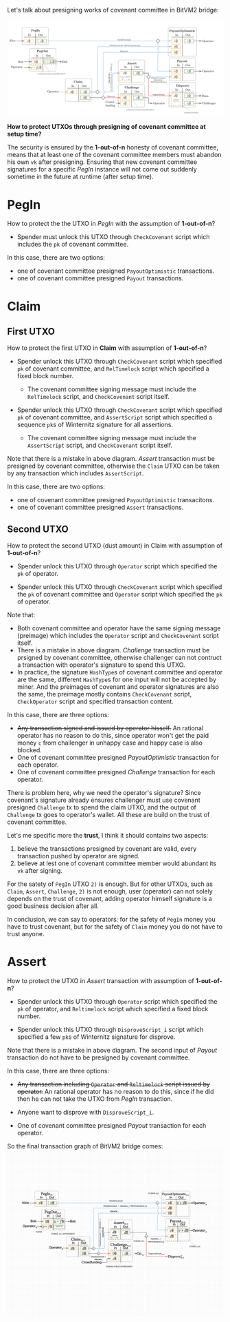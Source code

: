 Let's talk about presigning works of covenant committee in BitVM2 bridge:

![Fig-6](./fig-6.png)

**How to protect UTXOs through presigning of covenant committee at setup time?**

The security is ensured by the **1-out-of-n** honesty of covenant committee, means that at least one of the covenant committee members must abandon his own `vk` after presigning. Ensuring that new covenant committee signatures for a specific *PegIn* instance will not come out suddenly sometime in the future at runtime (after setup time).

# PegIn

How to protect the the UTXO in *PegIn* with the assumption of **1-out-of-n**?

- Spender must unlock this UTXO through `CheckCovenant` script which includes the `pk` of covenant committee.

In this case, there are two options:

- one of covenant committee presigned `PayoutOptimistic` transactions.
- one of covenant committee presigned `Payout` transactions.

# Claim

## First UTXO

How to protect the first UTXO in **Claim** with assumption of **1-out-of-n**?

- Spender unlock this UTXO through `CheckCovenant` script which specified `pk` of covenant committee, and `RelTimelock` script which specified a fixed block number.
  
  - The covenant committee signing message must include the `RelTimelock` script, and `CheckCovenant` script itself.

- Spender unlock this UTXO through `CheckCovenant` script which specified `pk` of covenant committee, and `AssertScript` script which specified a sequence `pk`s of Winternitz signature for all assertions.
  
  - The covenant committee signing message must include the `AssertScript` script, and `CheckCovenant` script itself.

Note that there is a mistake in above diagram. *Assert* transaction must be presigned by covenant committee, otherwise the `Claim` UTXO can be taken by any transaction which includes `AssertScript`.

In this case, there are two options:

- one of covenant committee presigned `PayoutOptimistic` transacitons.
- one of covenant committee presigned `Assert` transactions.

## Second UTXO

How to protect the second UTXO (dust amount) in Claim with assumption of **1-out-of-n**?

- Spender unlock this UTXO through `Operator` script which specified the `pk` of operator.

- Spender unlock this UTXO through `CheckCovenant` script which specified the `pk` of covenant committee and `Operator` script which specified the `pk` of operator. 
  
Note that: 
- Both covenant committee and operator have the same signing message (preimage) which includes the `Operator` script and `CheckCovenant` script itself.
- There is a mistake in above diagram. *Challenge* transaction must be prsigned by covenant committee, otherwise challenger can not contruct a transaction with operator's signature to spend this UTXO. 
- In practice, the signature `HashType`s of covenant committee and operator are the same, different `HashType`s for one input will not be accepted by miner. And the preimages of covenant and operator signatures are also the same, the preimage mostly contains `CheckCovenant` script, `CheckOperator` script and specified transaction content.


In this case, there are three options:
- ~~Any transaction signed and issued by operator hisself.~~ An rational operator has no reason to do this, since operator won't get the paid money `c` from challenger in unhappy case and happy case is also blocked.
- One of covenant committee presigned *PayoutOptimistic* transaction for each operator.
- One of covenant committee presigned *Challenge* transaction for each operator.

There is problem here, why we need the operator's signature? Since covenant's signature already ensures challenger must use covenant presigned `Challenge` tx to spend the claim UTXO, and the output of `Challenge` tx goes to operator's wallet. All these are build on the trust of covenant committee.

Let's me specific more the **trust**, I think it should contains two aspects:
1. believe the transactions presigned by covenant are valid, every transaction pushed by operator are signed.
2. believe at lest one of covenant committee member would abundant its `vk` after signing.

For the satety of `PegIn` UTXO `2)` is enough. But for other UTXOs, such as `Claim`, `Assert`, `Challenge`, `2)` is not enough, user (operator) can not solely depends on the trust of covenant, adding operator himself signature is a good business decision after all. 

In conclusion, we can say to operators: for the safety of `PegIn` money you have to trust covenant, but for the safety of `Claim` money you do not have to trust anyone.

# Assert

How to protect the UTXO in *Assert* transaction with assumption of **1-out-of-n**?

- Spender unlock this UTXO through `Operator` script which specified the `pk` of operator, and `Reltimelock` script which specified a fixed block number.

- Spender unlock this UTXO through `DisproveScript_i` script which specified a few  `pk`s of Winternitz signature for disprove.

Note that there is a mistake in above diagram. The second input of *Payout* transaction do not have to be presigned by covenant committee. 

In this case, there are three options:

- ~~Any transaction including `Operator` and `Reltimelock` script issued by operator.~~  An rational operator has no reason to do this, since if he did then he can not take the UTXO from *PegIn* transaction.

- Anyone want to disprove with `DisproveScript_i`.

- One of covenant committee presigned *Payout* transaction for each operator.

So the final transaction graph of BitVM2 bridge comes:
![new-fig-6](./fig-6-new.png)